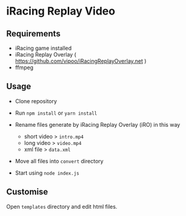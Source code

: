 # iRacing Replay Video

## Requirements
- iRacing game installed
- iRacing Replay Overlay ( https://github.com/vipoo/iRacingReplayOverlay.net )
- ffmpeg

## Usage

- Clone repository

- Run `npm install` or `yarn install`

- Rename files generate by iRacing Replay Overlay (iRO) in this way
  - short video > `intro.mp4`
  - long video > `video.mp4`
  - xml file > `data.xml`
  
- Move all files into `convert` directory

- Start using `node index.js`

## Customise

Open `templates` directory and edit html files.
  